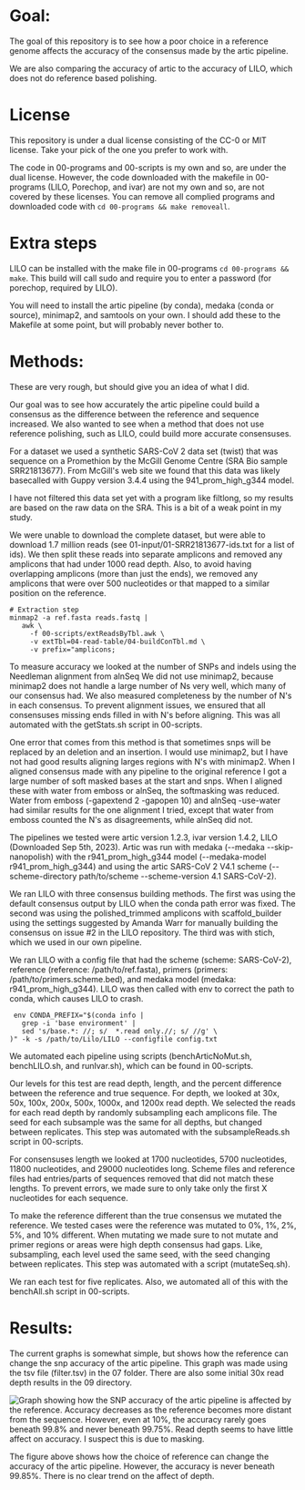 # Goal:

The goal of this repository is to see how a poor choice in
  a reference genome affects the accuracy of the consensus
  made by the artic pipeline.

We are also comparing the accuracy of artic to the accuracy
  of LILO, which does not do reference based polishing.

# License

This repository is under a dual license consisting of the
  CC-0 or MIT license. Take your pick of the one you prefer
  to work with.

The code in 00-programs and 00-scripts is my own and so,
  are under the dual license.
However, the code downloaded with the makefile in
  00-programs (LILO, Porechop, and ivar) are not my own and
  so, are not covered by these licenses.
You can remove all complied programs and downloaded code
  with `cd 00-programs && make removeall`.

# Extra steps

LILO can be installed with the make file in 00-programs
  `cd 00-programs && make`.
This build will call sudo and require you to enter a
  password (for porechop, required by LILO).

You will need to install the artic pipeline (by conda),
  medaka (conda or source), minimap2, and samtools on your
  own.
I should add these to the Makefile at some point, but will
  probably never bother to.

# Methods:

These are very rough, but should give you an idea of what I
  did.

Our goal was to see how accurately the artic pipeline could
  build a consensus as the difference between the
  reference and sequence increased.
We also wanted to see when a method that does not use
  reference polishing, such as LILO, could build more
  accurate consensuses.

For a dataset we used a synthetic SARS-CoV 2 data set
  (twist) that was sequence on a Promethion by the
  McGill Genome Centre (SRA Bio sample SRR21813677).
From McGill's web site we found that this data was likely
  basecalled with Guppy version 3.4.4 using the
  941_prom_high_g344 model.

I have not filtered this data set yet with a program like
  filtlong, so my results are based on the raw data on the
  SRA. 
This is a bit of a weak point in my study.

We were unable to download the complete dataset, but were
  able to download 1.7 million reads (see
  01-input/01-SRR21813677-ids.txt for a list of ids).
We then split these reads into separate amplicons and
  removed any amplicons that had under 1000 read depth.
Also, to avoid having overlapping amplicons (more than just
  the ends), we removed any amplicons that were over 500
  nucleotides or that mapped to a similar position on the
  reference.

  ```
  # Extraction step
  minmap2 -a ref.fasta reads.fastq | 
     awk \
       -f 00-scripts/extReadsByTbl.awk \
       -v extTbl=04-read-table/04-buildConTbl.md \
       -v prefix="amplicons;
  ```

To measure accuracy we looked at the number of SNPs and
  indels using the Needleman alignment from alnSeq
We did not use minimap2, because  minimap2 does not handle
   a large number of Ns very well, which many of our
  consensus had.
We also measured completeness by the number of N's in each
  consensus.
To prevent alignment issues, we ensured that all
  consensuses missing ends filled in with N's before
  aligning.
This was all automated with the getStats.sh script in
  00-scripts.

One error that comes from this method is that sometimes
  snps will be replaced by an deletion and an insertion.
I would use minimap2, but I have not had good results
  aligning larges regions with N's with minimap2.
When I aligned consensus made with any pipeline to the
  original reference I got a large number of soft masked
  bases at the start and snps.
When I aligned these with water from emboss or alnSeq, the
  softmasking was reduced.
Water from emboss (-gapextend 2 -gapopen 10) and alnSeq
  -use-water had similar results for the one alignment I
  tried, except that water from emboss counted the N's as
  disagreements, while alnSeq did not.

The pipelines we tested were artic version 1.2.3, ivar 
  version 1.4.2, LILO (Downloaded Sep 5th, 2023).
Artic was run with medaka (--medaka --skip-nanopolish) with
  the r941_prom_high_g344 model
  (--medaka-model r941_prom_high_g344) and using the artic
  SARS-CoV 2 V4.1 scheme (--scheme-directory path/to/scheme
  --scheme-version 4.1 SARS-CoV-2).

We ran LILO with three consensus building methods.
The first was using the default consensus output by LILO
  when the conda path error was fixed.
The second was using the polished_trimmed amplicons with
  scaffold_builder using the settings suggested by
  Amanda Warr for manually building the consensus on issue
  #2 in the LILO repository.
The third was with stich, which we used in our own
  pipeline.

We ran LILO with a config file that had the scheme
  (scheme: SARS-CoV-2), reference
  (reference: /path/to/ref.fasta), primers
  (primers: /path/to/primers.scheme.bed), and medaka model
  (medaka: r941_prom_high_g344).
LILO was then called with env to correct the path to
  conda, which causes LILO to crash.
   ```
    env CONDA_PREFIX="$(conda info |
      grep -i 'base environment' | 
      sed 's/base.*: //; s/  *.read only.//; s/ //g' \
   )" -k -s /path/to/Lilo/LILO --configfile config.txt
   ```

We automated each pipeline using scripts
  (benchArticNoMut.sh, benchLILO.sh, and runIvar.sh),
  which can be found in 00-scripts.

Our levels for this test are read depth, length, and the
  percent difference between the reference and true
  sequence.
For depth, we looked at 30x, 50x, 100x, 200x, 500x, 1000x,
  and 1200x read depth.
We selected the reads for each read depth by randomly
  subsampling each amplicons file.
The seed for each subsample was the same for all depths,
  but changed between replicates.
This step was automated with the subsampleReads.sh script
  in 00-scripts.

For consensuses length we looked at 1700 nucleotides,
  5700 nucleotides, 11800 nucleotides, and 29000
  nucleotides long. 
Scheme files and reference files had entries/parts of 
  sequences removed that did not match these lengths.
To prevent errors, we made sure to only take only the first
  X nucleotides for each sequence.

To make the reference different than the true consensus we
  mutated the reference.
We tested cases were the reference was mutated to 0%, 1%,
  2%, 5%, and 10% different.
When mutating we made sure to not mutate and primer regions
  or areas were high depth consensus had gaps.
Like, subsampling, each level used the same seed, with the
  seed changing between replicates.
This step was automated with a script (mutateSeq.sh).

We ran each test for five replicates.
Also, we automated all of this with the benchAll.sh script
  in 00-scripts.

# Results:

The current graphs is somewhat simple, but shows how the
  reference can change the snp accuracy of the artic
  pipeline. This graph was made using the tsv file
  (filter.tsv) in the 07 folder. There are also some
  initial 30x read depth results in the 09 directory.

![Graph showing how the SNP accuracy of the artic pipeline
  is affected by the reference. Accuracy decreases as the
  reference becomes more distant from the sequence.
  However, even at 10%, the accuracy rarely goes beneath
  99.8% and never beneath 99.75%. Read depth seems to have
  little affect on accuracy. I suspect this is due to
  masking.
](artic-initial-bench.svg)

The figure above shows how the choice of reference can
  change the accuracy of the artic pipeline. However, the
  accuracy is never beneath 99.85%. There is no clear trend
  on the affect of depth.
